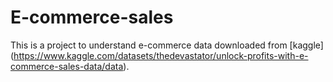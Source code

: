 # E-commerce-sales

This is a project to understand e-commerce data downloaded from [kaggle] (https://www.kaggle.com/datasets/thedevastator/unlock-profits-with-e-commerce-sales-data/data).


